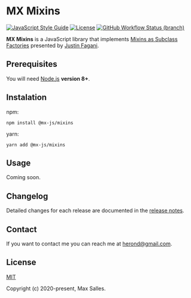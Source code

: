 # MX Mixins

[![JavaScript Style Guide](https://img.shields.io/badge/code_style-standard-brightgreen.svg)](https://standardjs.com)
[![License](https://img.shields.io/github/license/maxsalles/node-app-template.svg)](LICENSE.md)
[![GitHub Workflow Status (branch)](https://img.shields.io/github/workflow/status/maxsalles/mx-mixins/test/master)](https://github.com/maxsalles/mx-mixins/actions?query=workflow%3Alint+branch%3Amaster)

**MX Mixins** is a JavaScript library that implements [Mixins as Subclass Factories](https://justinfagnani.com/2015/12/21/real-mixins-with-javascript-classes/) presented by [Justin Fagani](https://github.com/justinfagnani).

## Prerequisites

You will need [Node.js](https://nodejs.org/) **version 8+**.

## Instalation

npm:

```
npm install @mx-js/mixins
```

yarn:

```
yarn add @mx-js/mixins
```

## Usage

Coming soon.

## Changelog

Detailed changes for each release are documented in the [release notes](https://github.com/maxsalles/mx-mixins/releases).

## Contact

If you want to contact me you can reach me at <herond@gmail.com>.

## License

[MIT](LICENSE.md)

Copyright (c) 2020-present, Max Salles.
